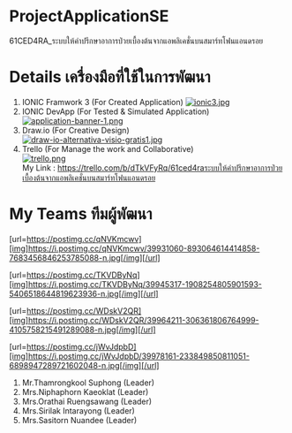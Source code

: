 # ProjectApplicationSE
61CED4RA_ระบบให้คําปรึกษาอาการป่วยเบื้องต้นจากแอพลิเคชั่นบนสมาร์ทโฟนแอนดรอย

# Details เครื่องมือที่ใช้ในการพัฒนา <br/>
   1. IONIC Framwork 3 (For Created Application) 
   [![ionic3.jpg](https://i.postimg.cc/rsfBGDpb/ionic3.jpg)](https://postimg.cc/zHR28XKS)</center><br/>               
   2. IONIC DevApp (For Tested & Simulated Application)<br/>
   [![application-banner-1.png](https://i.postimg.cc/g21nqJXn/application-banner-1.png)](https://postimg.cc/Xrcjnngb)<br/> 
   3. Draw.io (For Creative Design)<br/>
   [![draw-io-alternativa-visio-gratis1.jpg](https://i.postimg.cc/VvMRm6ST/draw-io-alternativa-visio-gratis1.jpg)](https://postimg.cc/CnhD4wsH)<br/>
   4. Trello (For Manage the work and Collaborative)<br/>
   [![trello.png](https://i.postimg.cc/76YKkwDM/trello.png)](https://postimg.cc/Ff8ybtY7)<br/>
   My Link : https://trello.com/b/dTkVFyRq/61ced4raระบบให้คําปรึกษาอาการป่วยเบื้องต้นจากแอพลิเคชั่นบนสมาร์ทโฟนแอนดรอย<br/>

# My Teams ทีมผู้พัฒนา</b>
[url=https://postimg.cc/qNVKmcwv][img]https://i.postimg.cc/qNVKmcwv/39931060-893064614414858-7683456846253785088-n.jpg[/img][/url]

[url=https://postimg.cc/TKVDByNq][img]https://i.postimg.cc/TKVDByNq/39945317-1908254805901593-5406518644819623936-n.jpg[/img][/url]

[url=https://postimg.cc/WDskV2QR][img]https://i.postimg.cc/WDskV2QR/39964211-306361806764999-4105758215491289088-n.jpg[/img][/url]

[url=https://postimg.cc/jWvJdpbD][img]https://i.postimg.cc/jWvJdpbD/39978161-233849850811051-6898947289721602048-n.jpg[/img][/url]


   1. Mr.Thamrongkool Suphong (Leader)<br/>
   2. Mrs.Niphaphorn Kaeoklat (Leader)<br/>
   3. Mrs.Orathai Ruengsawang (Leader)<br/>
   4. Mrs.Sirilak Intarayong (Leader)<br/>
   5. Mrs.Sasitorn Nuandee (Leader)<br/>
